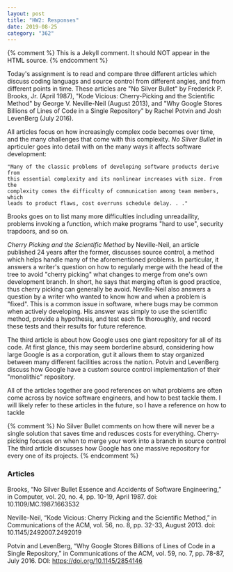 ```yaml
---
layout: post
title: "HW2: Responses"
date: 2019-08-25
category: "362"
---
```


{% comment %} 
    This is a Jekyll comment. It should NOT appear in the HTML source.
{% endcomment %}
<!-- This is an HTML comment. It SHOULD appear in the HTML source. -->


Today's assignment is to read and compare three different articles which
discuss coding languags and source control from different angles, and from
different points in time. These articles are "No Silver Bullet" by Frederick P.
Brooks, Jr. (April 1987), "Kode Vicious: Cherry-Picking and the Scientific
Method" by George V. Neville-Neil (August 2013), and "Why Google Stores
Billions of Lines of Code in a Single Repository" by Rachel Potvin and Josh
LevenBerg (July 2016).  

All articles focus on how increasingly complex code becomes over time, and the
many challenges that come with this complexity. *No Silver Bullet* in aprticuler 
goes into detail with on the many ways it affects software development:

    "Many of the classic problems of developing software products derive from
    this essential complexity and its nonlinear increases with size. From the
    complexity comes the difficulty of communication among team members, which
    leads to product flaws, cost overruns schedule delay. . ."

Brooks goes on to list many more difficulties including unreadaility, problems
invoking a function, which make programs "hard to use", security trapdoors, and
so on.

*Cherry Picking and the Scientific Method* by Neville-Neil, an article published 24 years after
the former, discusses source control, a method which helps handle many of the
aforementioned problems. In particular, it answers a writer's question on how to
regularly merge with the head of the tree to avoid "cherry picking" what changes
to merge from one's own development branch. In short, he says that merging often
is good practice, thus cherry picking can generally be avoid. Neville-Neil also
answers a question by a writer who wanted to know how and when a problem is
"fixed". This is a common issue in software, where bugs may be common when
actively developing. His answer was simply to use the scientific method, provide
a hypothesis, and test each fix thoroughly, and record these tests and their
results for future reference.

The third article is about how Google uses one giant repository for all of its
code. At first glance, this may seem borderline absurd, considering how large
Google is as a corporation, gut it allows them to stay organized between many
different facilities across the nation.  Potvin and LevenBerg discuss how Google
have a custom source control implementation of their "monolithic" repository.

All of the articles together are good references on what problems are often come
across by novice software engineers, and how to best tackle them. I will likely
refer to these articles in the future, so I have a reference on how to tackle

{% comment %}
    No Silver Bullet comments on how there will never be a single solution that saves time and redusces costs for everything.
    Cherry-picking focuses on when to merge your work into a branch in source control
    The third article discusses how Google has one massive repository for every one of its projects.
{% endcomment %}




### Articles

Brooks, “No Silver Bullet Essence and Accidents of Software Engineering,” in Computer, vol. 20, no. 4, pp. 10-19, April 1987. doi: 10.1109/MC.1987.1663532

Neville-Neil, “Kode Vicious: Cherry Picking and the Scientific Method,” in Communications of the ACM, vol. 56, no. 8, pp. 32-33, August 2013. doi: 10.1145/2492007.2492019

Potvin and LevenBerg, “Why Google Stores Billions of Lines of Code in a Single Repository,” in Communications of the ACM, vol. 59, no. 7, pp. 78-87, July 2016. DOI: https://doi.org/10.1145/2854146